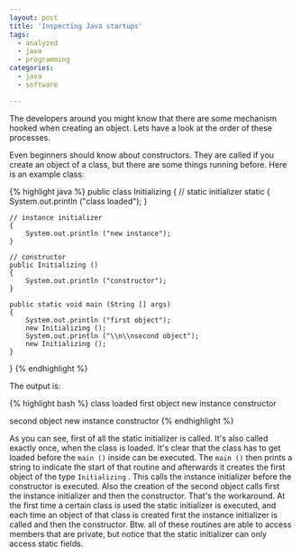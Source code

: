 ```yaml
---
layout: post
title: 'Inspecting Java startups'
tags:
  - analyzed
  - java
  - programming
categories:
  - java
  - software

---
```


The developers around you might know that there are some mechanism hooked when creating an object. Lets have a look at the order of these processes.



Even beginners should know about constructors. They are called if you create an object of a class, but there are some things running before. Here is an example class:



{% highlight java %}
public class Initializing
{
	// static initializer
	static
	{
		System.out.println ("class loaded");
	}
	
	// instance initializer
	{
		System.out.println ("new instance");
	}
	
	// constructor
	public Initializing ()
	{
		System.out.println ("constructor");
	}
	
	public static void main (String [] args)
	{
		System.out.println ("first object");
		new Initializing ();
		System.out.println ("\\n\\nsecond object");
		new Initializing ();
	}
}
{% endhighlight %}



The output is:



{% highlight bash %}
class loaded
first object
new instance
constructor


second object
new instance
constructor
{% endhighlight %}



As you can see, first of all the static initializer is called. It's also called exactly once, when the class is loaded. It's clear that the class has to get loaded before the  `main ()`  inside can be executed.
The  `main ()`  then prints a string to indicate the start of that routine and afterwards it creates the first object of the type  `Initializing` . This calls the instance initializer before the constructor is executed. Also the creation of the second object calls first the instance initializer and then the constructor.
That's the workaround. At the first time a certain class is used the static initializer is executed, and each time an object of that class is created first the instance initializer is called and then the constructor.
Btw. all of these routines are able to access members that are private, but notice that the static initializer can only access static fields.
